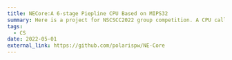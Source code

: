 ```yaml
---
title: NECore:A 6-stage Piepline CPU Based on MIPS32
summary: Here is a project for NSCSCC2022 group competition. A CPU called "NECore" is built in Verilog and can be run both on Vivado & FPGA board.
tags:
  - CS
date: 2022-05-01
external_link: https://github.com/polarispw/NE-Core
---
```

